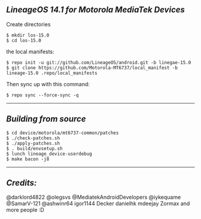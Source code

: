 _LineageOS 14.1 for Motorola MediaTek Devices_
------------------------------------

Create directories

	$ mkdir los-15.0
	$ cd los-15.0

the local manifests:

	$ repo init -u git://github.com/LineageOS/android.git -b linegae-15.0
	$ git clone https://github.com/Motorola-MT6737/local_manifest -b lineage-15.0 .repo/local_manifests

Then sync up with this command:

	$ repo sync --force-sync -q

-------------
 
_Building from source_
---------------

	$ cd device/motorola/mt6737-common/patches
	$ ./check-patches.sh
	$ ./apply-patches.sh
	$ . build/envsetup.sh
	$ lunch lineage_device-userdebug
	$ make bacon -j8

-------------
 
_Credits:_
---------------
@darklord4822
@olegsvs 
@MediatekAndroidDevelopers 
@iykequame 
@SamarV-121 
@ashwinr64 
igor1144 
Decker 
danielhk 
mdeejay 
Zormax 
and more people :D
